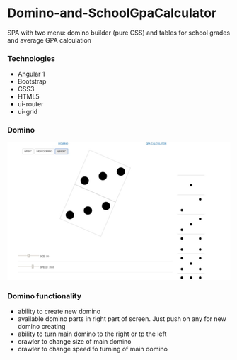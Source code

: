 # Domino-and-SchoolGpaCalculator

SPA with two menu: domino builder (pure CSS) and tables for school grades and average GPA calculation

### Technologies
- Angular 1
- Bootstrap
- CSS3
- HTML5
- ui-router
- ui-grid

### Domino

![Alt text](https://github.com/bagasssss/Domino-and-SchoolGpaCalculator/blob/master/screenshots/domino.jpg "Main")

### Domino functionality
- ability to create new domino
- available domino parts in right part of screen. Just push on any for new domino creating
- ability to turn main domino to the right or tp the left
- crawler to change size of main domino
- crawler to change speed fo turning of main domino

